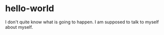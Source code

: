 # hello-world
I don't quite know what is going to happen.
I am supposed to talk to myself about myself.
